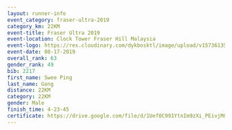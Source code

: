 ```yaml
---
layout: runner-info 
event_category: fraser-ultra-2019 
category_km: 22KM 
event-title: Fraser Ultra 2019 
event-location: Clock Tower Fraser Hill Malaysia 
event-logo: https://res.cloudinary.com/dykbosktl/image/upload/v1573613535/Logo/logo_mfst7w.jpg
event-date: 08-17-2019 
overall_rank: 63
gender_rank: 49
bib: 2217
first_name: Swee Ping
last_name: Gong
distance: 22KM
category: 22KM
gender: Male
finish_time: 4-23-45
certificate: https://drive.google.com/file/d/1Uef0C991YtnIm9zXi_PEivjM8tZQk3tc/view?usp=sharing
---
```

